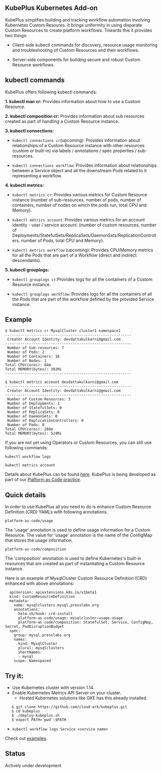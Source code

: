 ## KubePlus Kubernetes Add-on

KubePlus simplifies building and tracking workflow automation involving Kubernetes Custom Resoures. It brings uniformity in using disparate Custom Resources to create platform workflows. Towards this it provides two things:

- Client-side kubectl commands for discovery, resource usage monitoring and troubleshooting of Custom Resources and their workflows.

- Server-side components for building secure and robust Custom Resource workflows.

## kubectl commands

KubePlus offers following kubectl commands:

**1. kubectl man cr:** Provides information about how to use a Custom Resource.

**2. kubectl composition cr:** Provides information about sub resources created as part of handling a Custom Resource instance.

**3. kubectl connections:**

- ``kubectl connections cr``(upcoming): Provides information about relationships of a Custom Resource instance with other resources (custom or built-in) via labels / annotations / spec properties / sub-resources.

- ``kubectl connections workflow``: Provides information about relationships between a Service object and all the downstream Pods related to it representing a workflow.

**4. kubectl metrics:** 

- ``kubectl metrics cr``: Provides various metrics for Custom Resource instance (number of sub-resources, number of pods, number of containers, number of nodes on which the pods run, total CPU and Memory).

- ``kubectl metrics account``: Provides various metrics for an account identity - user / service account. (number of custom resources, number of Deployments/StatefulSets/ReplicaSets/DaemonSets/ReplicationControllers, number of Pods, total CPU and Memory).

- ``kubectl metrics workflow`` (upcoming): Provides CPU/Memory metrics for all the Pods that are part of a Workflow (direct and indirect descendants).

**5. kubectl grouplogs:** 

- ``kubectl grouplogs cr``:Provides logs for all the containers of a Custom Resource instance.

- ``kubectl grouplogs workflow``: Provides logs for all the containers of all the Pods that are part of the workflow defined by the provided Service instance.


## Example

``` 
$ kubectl metrics cr MysqlCluster cluster1 namespace1
---------------------------------------------------------- 
 Creator Account Identity: devdattakulkarni@gmail.com
---------------------------------------------------------- 
 Number of Sub-resources: 7
 Number of Pods: 2
 Number of Containers: 16
 Number of Nodes: 1
Total CPU(cores): 84m
Total MEMORY(bytes): 302Mi
----------------------------------------------------------

$ kubectl metrics account devdattakulkarni@gmail.com
---------------------------------------------------------- 
 Creator Account Identity: devdattakulkarni@gmail.com
---------------------------------------------------------- 
 Number of Custom Resources: 3
 Number of Deployments: 1
 Number of StatefulSets: 0
 Number of ReplicaSets: 0
 Number of DaemonSets: 0
 Number of ReplicationControllers: 0
 Number of Pods: 0
Total CPU(cores): 288m
Total MEMORY(bytes): 524Mi
```

If you are not yet using Operators or Custom Resources, you can still use following commands:

``` kubectl workflow logs ```

``` kubectl metrics account ```

Details about KubePlus can be found [here](./details.rst). KubePlus is being developed as part of our [Platform as Code practice](https://cloudark.io/platform-as-code).

## Quick details

In order to use KubePlus all you need to do is enhance Custom Resource Definition (CRD) YAMLs with following annotations.

```
platform-as-code/usage
```

The 'usage' annotation is used to define usage information for a Custom Resource.
The value for 'usage' annotation is the name of the ConfigMap that stores the usage information.

```
platform-as-code/composition
```

The 'composition' annotation is used to define Kubernetes's built-in resources that are created as part of instantiating a Custom Resource instance. 

Here is an example of MysqlCluster Custom Resource Definition (CRD) enhanced with above annotations:

```
  apiVersion: apiextensions.k8s.io/v1beta1
  kind: CustomResourceDefinition
  metadata:
    name: mysqlclusters.mysql.presslabs.org
    annotations:
      helm.sh/hook: crd-install
      platform-as-code/usage: mysqlcluster-usage.usage
      platform-as-code/composition: StatefulSet, Service, ConfigMap, Secret, PodDisruptionBudget
  spec:
    group: mysql.presslabs.org
    names:
      kind: MysqlCluster
      plural: mysqlclusters
      shortNames:
      - mysql
    scope: Namespaced
```

## Try it:

- Use Kubernetes cluster with version 1.14.
- Enable Kubernetes Metrics API Server on your cluster.
  - Hosted Kubernetes solutions like GKE has this already installed.

```
   $ git clone https://github.com/cloud-ark/kubeplus.git
   $ cd kubeplus
   $ ./deploy-kubeplus.sh
   $ export PATH=`pwd`:$PATH
```

- ```kubectl workflow logs Service <service name>```

Check out [examples](./details.rst).


## Status

Actively under development

